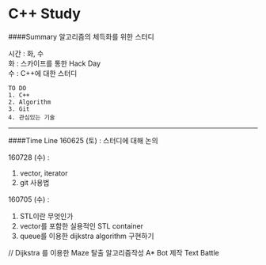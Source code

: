 # C++ Study
####Summary
알고리즘의 체득화를 위한 스터디

시간 : 화, 수</br>
화 : 스카이프를 통한 Hack Day<br/>
수 : C++에 대한 스터디

	TO DO
	1. C++
	2. Algorithm
	3. Git
	4. 관심있는 기술




<hr/>
####Time Line
160625 (토) : 스터디에 대해 논의

160728 (수) :
1. vector, iterator
2. git 사용법

160705 (수) :
1. STL이란 무엇인가
2. vector를 포함한 실용적인 STL container
3. queue를 이용한 dijkstra algorithm 구현하기

// 
Dijkstra 를 이용한 Maze 탈출 알고리즘작성
A*
Bot 제작
Text Battle